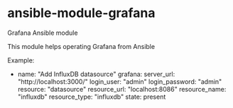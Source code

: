 # ansible-module-grafana
Grafana Ansible module

This module helps operating Grafana from Ansible

Example:

- name: "Add InfluxDB datasource"
  grafana:
    server_url: "http://localhost:3000/"
    login_user: "admin"
    login_password: "admin"
    resource: "datasource"
    resource_url: "localhost:8086"
    resource_name: "influxdb"
    resource_type: "influxdb"
    state: present
